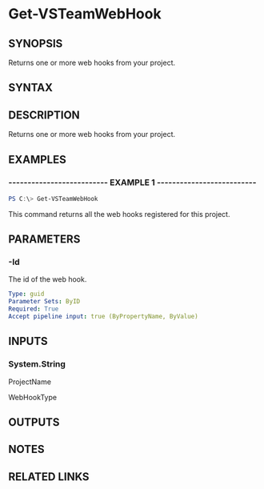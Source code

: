 


# Get-VSTeamWebHook

## SYNOPSIS

Returns one or more web hooks from your project.

## SYNTAX

## DESCRIPTION

Returns one or more web hooks from your project.

## EXAMPLES

### -------------------------- EXAMPLE 1 --------------------------

```PowerShell
PS C:\> Get-VSTeamWebHook
```

This command returns all the web hooks registered for this project.

## PARAMETERS

### -Id

The id of the web hook.

```yaml
Type: guid
Parameter Sets: ByID
Required: True
Accept pipeline input: true (ByPropertyName, ByValue)
```

## INPUTS

### System.String

ProjectName

WebHookType

## OUTPUTS

## NOTES

## RELATED LINKS
